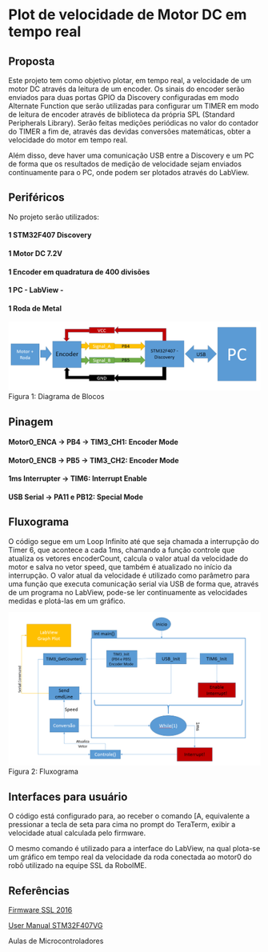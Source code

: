 # Plot de velocidade de Motor DC em tempo real
## Proposta
Este projeto tem como objetivo plotar, em tempo real, a velocidade de um motor DC através da leitura de um encoder. Os sinais do encoder
serão enviados para duas portas GPIO da Discovery configuradas em modo Alternate Function que serão utilizadas para configurar um TIMER em
modo de leitura de encoder através de biblioteca da própria SPL (Standard Peripherals Library). Serão feitas medições periódicas no valor
do contador do TIMER a fim de, através das devidas conversões matemáticas, obter a velocidade do motor em tempo real.

Além disso, deve haver uma comunicação USB entre a Discovery e um PC de forma que os resultados de medição de velocidade sejam enviados 
continuamente para o PC, onde podem ser plotados através do LabView.

## Periféricos
No projeto serão utilizados:
#### 1 STM32F407 Discovery
#### 1 Motor DC 7.2V
#### 1 Encoder em quadratura de 400 divisões
#### 1 PC - LabView -
#### 1 Roda de Metal

![Diagrama de Blocos](DiagBlocosuC.PNG)
Figura 1: Diagrama de Blocos

## Pinagem
#### Motor0_ENCA -> PB4 -> TIM3_CH1: Encoder Mode
#### Motor0_ENCB -> PB5 -> TIM3_CH2: Encoder Mode
#### 1ms Interrupter -> TIM6: Interrupt Enable
#### USB Serial -> PA11 e PB12: Special Mode

## Fluxograma
O código segue em um Loop Infinito até que seja chamada a interrupção do Timer 6, que acontece a cada 1ms, chamando a função controle que atualiza os vetores encoderCount, calcula o valor atual da velocidade do motor e salva no vetor speed, que também é atualizado no início da interrupção. O valor atual da velocidade é utilizado como parâmetro para uma função que executa comunicação serial via USB de forma que, através de um programa no LabView, pode-se ler continuamente as velocidades medidas e plotá-las em um gráfico.

![Fluxograma](Fluxograma.PNG)
Figura 2: Fluxograma

## Interfaces para usuário
O código está configurado para, ao receber o comando \[A, equivalente a pressionar a tecla de seta para cima no prompt do TeraTerm, exibir a velocidade atual calculada pelo firmware. 

O mesmo comando é utilizado para a interface do LabView, na qual plota-se um gráfico em tempo real da velocidade da roda conectada ao motor0 do robô utilizado na equipe SSL da RoboIME.

## Referências
[Firmware SSL 2016](https://github.com/roboime/roboime-firmware)

[User Manual STM32F407VG](http://www.st.com/content/ccc/resource/technical/document/user_manual/70/fe/4a/3f/e7/e1/4f/7d/DM00039084.pdf/files/DM00039084.pdf/jcr:content/translations/en.DM00039084.pdf)

Aulas de Microcontroladores
